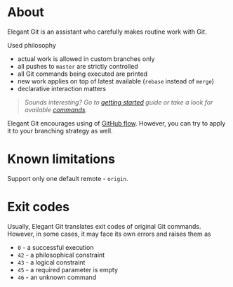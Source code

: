 # About
Elegant Git is an assistant who carefully makes routine work with Git.

Used philosophy

- actual work is allowed in custom branches only
- all pushes to `master` are strictly controlled
- all Git commands being executed are printed
- new work applies on top of latest available (`rebase` instead of `merge`)
- declarative interaction matters

> _Sounds interesting? Go to [getting started](getting-started.md) guide or take a look for
available [commands](commands.md)._

Elegant Git encourages using of
[GitHub flow](https://guides.github.com/introduction/flow/). However, you can try to apply it to
your branching strategy as well.

# Known limitations
Support only one default remote - `origin`.

# Exit codes
Usually, Elegant Git translates exit codes of original Git commands. However, in some cases,
it may face its own errors and raises them as

- `0` - a successful execution
- `42` - a philosophical constraint
- `43` - a logical constraint
- `45` - a required parameter is empty
- `46` - an unknown command
